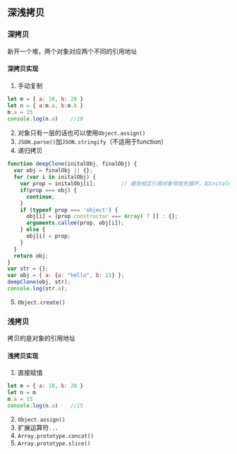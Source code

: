 ## 深浅拷贝

### 深拷贝

新开一个堆，两个对象对应两个不同的引用地址

#### 深拷贝实现

1. 手动复制
```js
let m = { a: 10, b: 20 }
let n = { a:m.a, b:m.b }
m.a = 15
console.log(n.a)    //10
```
2. 对象只有一层的话也可以使用`Object.assign()`
3. `JSON.parse()`加`JSON.stringify`（不适用于function）
4. 递归拷贝
```js
function deepClone(initalObj, finalObj) {    
  var obj = finalObj || {};    
  for (var i in initalObj) {        
    var prop = initalObj[i];        // 避免相互引用对象导致死循环，如initalObj.a = initalObj的情况
    if(prop === obj) {            
      continue;
    }        
    if (typeof prop === 'object') {
      obj[i] = (prop.constructor === Array) ? [] : {};            
      arguments.callee(prop, obj[i]);
    } else {
      obj[i] = prop;
    }
  }    
  return obj;
}
var str = {};
var obj = { a: {a: "hello", b: 21} };
deepClone(obj, str);
console.log(str.a);
```
5. `Object.create()`

### 浅拷贝

拷贝的是对象的引用地址

#### 浅拷贝实现
1. 直接赋值
```js
let m = { a: 10, b: 20 }
let n = m
m.a = 15
console.log(n.a)    //15
```
2. `Object.assign()`
3. 扩展运算符`...`
4. `Array.prototype.concat()`
5. `Array.prototype.slice()`
